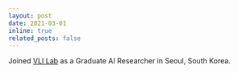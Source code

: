 ```yaml
---
layout: post
date: 2021-03-01
inline: true
related_posts: false
---
```


Joined [VLI Lab](https://sites.google.com/view/vlilab) as a Graduate AI Researcher in Seoul, South Korea.

